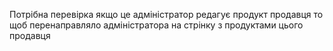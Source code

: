 Потрібна перевірка якщо це адміністратор редагує продукт продавця то щоб перенаправляло адміністратора на стрінку з продуктами цього продавця 